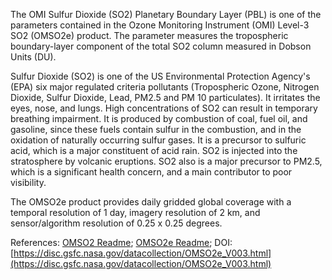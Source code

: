 The OMI Sulfur Dioxide (SO2) Planetary Boundary Layer (PBL) is one of the parameters contained in the Ozone Monitoring Instrument (OMI) Level-3 SO2 (OMSO2e) product. The parameter measures the tropospheric boundary-layer component of the total SO2 column measured in Dobson Units (DU).

Sulfur Dioxide (SO2) is one of the US Environmental Protection Agency's (EPA) six major regulated criteria pollutants (Tropospheric Ozone, Nitrogen Dioxide, Sulfur Dioxide, Lead, PM2.5 and PM 10 particulates). It irritates the eyes, nose, and lungs. High concentrations of SO2 can result in temporary breathing impairment. It is produced by combustion of coal, fuel oil, and gasoline, since these fuels contain sulfur in the combustion, and in the oxidation of naturally occurring sulfur gases. It is a precursor to sulfuric acid, which is a major constituent of acid rain. SO2 is injected into the stratosphere by volcanic eruptions. SO2 also is a major precursor to PM2.5, which is a significant health concern, and a main contributor to poor visibility.

The OMSO2e product provides daily gridded global coverage with a temporal resolution of 1 day, imagery resolution of 2 km, and sensor/algorithm resolution of 0.25 x 0.25 degrees.


References: [OMSO2 Readme](http://so2.gsfc.nasa.gov/Documentation/OMSO2Readme_V120_20140926.htm); [OMSO2e Readme](https://acdisc.gesdisc.eosdis.nasa.gov/data/Aura_OMI_Level3/OMSO2e.003/doc/README.OMSO2e.pdf); DOI: [https://disc.gsfc.nasa.gov/datacollection/OMSO2e_V003.html](https://disc.gsfc.nasa.gov/datacollection/OMSO2e_V003.html)
